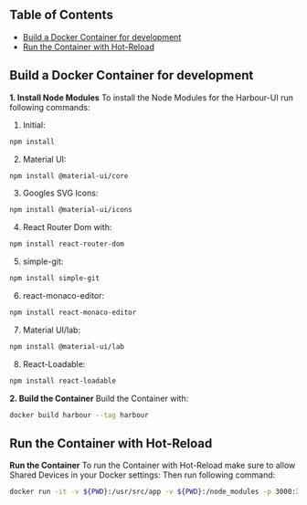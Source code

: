 
## Table of Contents

- [Build a Docker Container for development](#build-docker-container)
- [Run the Container with Hot-Reload](#run-the-container-with-hot-reload)

## Build a Docker Container for development

**1. Install Node Modules**
To install the Node Modules for the Harbour-UI run following commands:

1. Initial:
```Bash
npm install
```
2. Material UI:
```Bash
npm install @material-ui/core
```
3. Googles SVG Icons:
```Bash
npm install @material-ui/icons
```
4. React Router Dom with:
```Bash
npm install react-router-dom
```
5. simple-git:
```Bash
npm install simple-git
```
6. react-monaco-editor:
```Bash
npm install react-monaco-editor
```
7. Material UI/lab:
```Bash
npm install @material-ui/lab
```
8. React-Loadable:
```Bash
npm install react-loadable
```

**2. Build the Container**
Build the Container with:
```Bash
docker build harbour --tag harbour
```

## Run the Container with Hot-Reload

**Run the Container**
To run the Container with Hot-Reload make sure to allow Shared Devices in your Docker settings:
Then run following command:
```Bash
docker run -it -v ${PWD}:/usr/src/app -v ${PWD}:/node_modules -p 3000:3000 harbour
```

